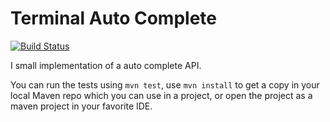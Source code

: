Terminal Auto Complete
======================
[![Build Status](https://travis-ci.org/EivindEE/cli-autocomplete.svg)](https://travis-ci.org/EivindEE/cli-autocomplete)

I small implementation of a auto complete API.

You can run the tests using `mvn test`, 
use `mvn install` to get a copy in your local Maven repo which you can use in a project,
or open the project as a maven project in your favorite IDE.
